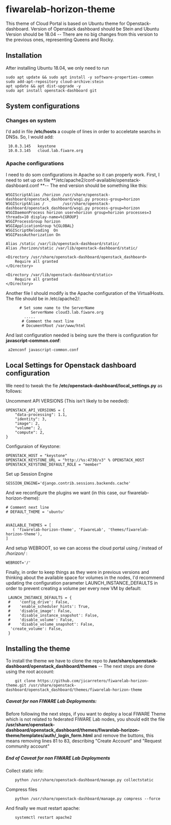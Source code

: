 # fiwarelab-horizon-theme

This theme of Cloud Portal is based on Ubuntu theme for Openstack-dashboard. Version of Openstack dashboard should be Stein
and Ubuntu Version should be 18.04 -- There are no big changes from this version to the previous ones, representing Queens and Rocky.

## Installation
After installing Ubuntu 18.04, we only need to run

    sudo apt update && sudo apt install -y software-properties-common
    sudo add-apt-repository cloud-archive:stein
    apt update && apt dist-upgrade -y
    sudo apt install openstack-dashboard git


## System configurations
### Changes on system
I'd add in file **/etc/hosts** a couple of lines in order to  acceletate searchs in DNSs. So, I would add:

     10.0.3.145   keystone
     10.0.3.145   cloud.lab.fiware.org

### Apache configurations
I need to do som configurations in Apache so it can properly work. First, I need to set up on file **/etc/apache2/conf-available/openstack-dashboard.conf **-- The end version should be something like this:

    WSGIScriptAlias /horizon /usr/share/openstack-dashboard/openstack_dashboard/wsgi.py process-group=horizon
    WSGIScriptAlias /        /usr/share/openstack-dashboard/openstack_dashboard/wsgi.py process-group=horizon
    WSGIDaemonProcess horizon user=horizon group=horizon processes=3 threads=10 display-name=%{GROUP}
    WSGIProcessGroup horizon
    WSGIApplicationGroup %{GLOBAL}
    WSGIScriptReloading  On
    WSGIPassAuthorization On
    
    Alias /static /var/lib/openstack-dashboard/static/
    Alias /horizon/static /var/lib/openstack-dashboard/static/
    
    <Directory /usr/share/openstack-dashboard/openstack_dashboard>
        Require all granted
    </Directory>
    
    <Directory /var/lib/openstack-dashboard/static>
        Require all granted
    </Directory>
    
 Another file I should modify is the Apache configuration of the VirtualHosts. The file should be in /etc/apache2/:
          
          # Set some name to the ServerName
               ServerName cloud3.lab.fiware.org
            .....
           # Comment the next line    
           # DocumentRoot /var/www/html

And last configuration needed is being sure the there is configuration for **javascript-common.conf**:

     a2enconf javascript-common.conf

## Local Settings for Openstack dashboard configuration
We need to tweak the fie **/etc/openstack-dashboard/local_settings.py** as follows:

Uncomment API VERSIONS (This isn't likely to be needed):

    OPENSTACK_API_VERSIONS = {
        "data-processing": 1.1,
        "identity": 3,
        "image": 2,
        "volume": 2,
        "compute": 2,
    }

Configuraion of Keystone:

    OPENSTACK_HOST = "keystone"
    OPENSTACK_KEYSTONE_URL = "http://%s:4730/v3" % OPENSTACK_HOST
    OPENSTACK_KEYSTONE_DEFAULT_ROLE = "member"

Set up Session Engine

    SESSION_ENGINE='django.contrib.sessions.backends.cache'

And we reconfigure the plugins we want (in this case, our fiwarelab-horizon-theme):
 
    # Comment next line
    # DEFAULT_THEME = 'ubuntu'
    
    
    AVAILABLE_THEMES = [
       ( 'fiwarelab-horizon-theme', 'FiwareLab', 'themes/fiwarelab-horizon-theme'),
    ]
    
    
And setup WEBROOT, so we can access the cloud portal using */* instead of */horizon/* :

    WEBROOT='/'
    
 Finally, in order to keep things as they were in previous versions and thinking about the available space for volumes in the nodes, I'd recommend updating the configuration parameter LAUNCH_INSTANCE_DEFAULTS in order to prevent creating a volume per every new VM by default:
 
     LAUNCH_INSTANCE_DEFAULTS = {
     #    'config_drive': False,
     #    'enable_scheduler_hints': True,
     #    'disable_image': False,
     #    'disable_instance_snapshot': False,
     #    'disable_volume': False,
     #    'disable_volume_snapshot': False,
      'create_volume': False,
     }

## Installing the theme
To install the theme we have to clone the repo to **/usr/share/openstack-dashboard/openstack_dashboard/themes** -- The next steps are done using the root account:

        git clone https://github.com/jicarretero/fiwarelab-horizon-theme.git /usr/share/openstack-dashboard/openstack_dashboard/themes/fiwarelab-horizon-theme

##### Caveat for non FIWARE Lab Deployments:
Before following the next steps, if you want to deploy a local FIWARE Theme which is not related to federated FIWARE Lab nodes, you should edit the file 
**/usr/share/openstack-dashboard/openstack_dashboard/themes/fiwarelab-horizon-theme/templates/auth/_login_form.html** and remove the buttons, this means removing lines 81 to 83, 
describing "Create Account" and "Request community account"

##### End of Caveat for non FIWARE Lab Deployments
Collect static info:
    
        python /usr/share/openstack-dashboard/manage.py collectstatic

 Compress files
 
        python /usr/share/openstack-dashboard/manage.py compress --force
     
And finally we must restart apache:
     
        systemctl restart apache2
